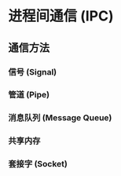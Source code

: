 # 进程间通信 (IPC)

## 通信方法

### 信号 (Signal)

### 管道 (Pipe)

### 消息队列 (Message Queue)

### 共享内存

### 套接字 (Socket)
